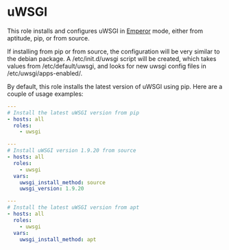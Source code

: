# uWSGI

This role installs and configures uWSGI in [Emperor](http://uwsgi-docs.readthedocs.org/en/latest/Emperor.html) mode, either from aptitude, pip, or from source.

If installing from pip or from source, the configuration will be very similar to the debian package. A /etc/init.d/uwsgi script will be created, which takes values from /etc/default/uwsgi, and looks for new uwsgi config files in /etc/uwsgi/apps-enabled/.

By default, this role installs the latest version of uWSGI using pip. Here are a couple of usage examples:

```YAML
---
# Install the latest uWSGI version from pip
- hosts: all
  roles:
    - uwsgi
```

```YAML
---
# Install uWSGI version 1.9.20 from source
- hosts: all
  roles:
    - uwsgi
  vars:
    uwsgi_install_method: source
    uwsgi_version: 1.9.20
```

```YAML
---
# Install the latest uWSGI version from apt
- hosts: all
  roles:
    - uwsgi
  vars:
    uwsgi_install_method: apt
```